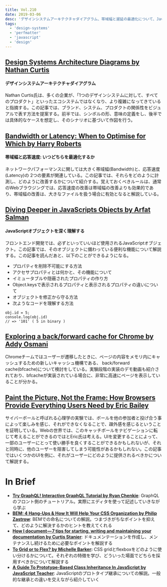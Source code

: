 ```yaml
---
title: Vol.210
date: 2019-03-06
desc: 'デザインシステムアーキテクチャダイアグラム、帯域幅と遅延の最適化について、JavaScriptオブジェクトを深く理解する、ほか計10リンク'
tags:
  - 'design-systems'
  - 'perfmatter'
  - 'javascript'
  - 'design'
---
```


## [Design Systems Architecture Diagrams by Nathan Curtis](https://medium.com/eightshapes-llc/design-systems-architecture-diagrams-3fc13ec979e3)

#### デザインシステムアーキテクチャダイアグラム

Nathan Curtis氏は、多くの企業が、「1つのデザインシステムに対して、すべてのプロダクト」といったエコシステムではなくなり、より複雑になってきていると指摘する。この記事では、ブランド、システム、プロダクトの関係性をビジュアルで表す方法を提案する。前半では、シンボルの形、意味の定義をし、後半では具体的なケースを想定し、そのシナリオに基づいて作図を行う。

## [Bandwidth or Latency: When to Optimise for Which by Harry Roberts](https://csswizardry.com/2019/01/bandwidth-or-latency-when-to-optimise-which/)

#### 帯域幅と応答速度: いつどちらを最適化するか

ネットワークパフォーマンスに関しては大きく帯域幅(Bandwidth)と、応答速度(Latency)の
2つの要素が関連している。この記事では、それらをどのように計測し、どのように改善するかについて紹介する。覚えておくべきルールは、通常のWebブラウジングでは、応答速度の改善は帯域幅の改善よりも効果的であり、帯域幅の改善は、大きなファイルを扱う場合に有効となると解説している。

## [Diving Deeper in JavaScripts Objects by Arfat Salman](https://blog.bitsrc.io/diving-deeper-in-javascripts-objects-318b1e13dc12)

#### JavaScriptオブジェクトを深く理解する

フロントエンド開発では、必ずといっていいほど使用されるJavaScriptオブジェクト。この記事では、そのオブジェクトに備わっている便利な機能について解説する。この記事を読んだあと、以下のことができるようになる。

- プロパティを削除不可能にする方法
- アクセサプロパティとは何かと、その機能について
- イミュータブルや隠蔽されたプロパティの作り方
- Object.keysで表示されるプロパティと表示されるプロパティの違いについて
- オブジェクトを修正から守る方法
- 次ようなコードを理解する方法

```
obj.id = 5;
console.log(obj.id)
// => '101' ( 5 in binary )
```

## [Exploring a back/forward cache for Chrome by Addy Osmani](https://addyosmani.com/blog/back-forward-cache/)

Chromeチームではユーザーが遷移したときに、ページの内容をメモリ内にキャッシュするための新しいキャッシュ機構である、 back/forward cache(bfcache)について検討をしている。実験段階の実装のデモ動画も紹介されており、bfcacheが実装されている場合に、非常に高速にページを表示していることが分かる。

## [Paint the Picture, Not the Frame: How Browsers Provide Everything Users Need by Eric Bailey](https://alistapart.com/article/paint-the-picture-not-the-frame)

サイバーボールと呼ばれる心理学の実験では、ボールを他の参加者と投げ合う事によって楽しみを感じ、それができなくなることで、疎外感を感じるということを証明している。Webの世界では、このキャッチボールをナビゲーションに転じて考えることができるのではとEric氏は考える。UIを変更することによって、一部のユーザーにとって使い勝手を良くすることができるかもしれないが、それと同時に、他のユーザーを阻害してしまう可能性があるかもしれない。この記事ではいくつかのUIを例に、それがユーザーにどのように提供されるべきかについて解説する。

# In Brief
- [**Try GraphQL! Interactive GraphQL Tutorial by Ryan Chenkie**](https://trygql.com/): GraphQLのフロント側のチュートリアル。実際にエディタを使って記述していきながら学ぶ
- [**BEM: 4 Hang-Ups & How It Will Help Your CSS Organization by Philip Zastrow**](https://seesparkbox.com/foundry/bem_css_organization): BEMでの命名についての解説。つまづきがちなポイントを抑えて、どのように解決するかのヒントを教えてくれる
- [**How I document — 7 tips for starting, writing and maintaining your documentation by Curtis Stanier**](https://blog.usejournal.com/how-i-document-7-tips-for-starting-writing-and-maintaining-your-documentation-6e858af64c0): ドキュメンテーションを作成し、メンテナンスし続けるために必要なポイントを解説する
- [**To Grid or to Flex? by Michelle Barker**](https://css-irl.info/to-grid-or-to-flex/)**:** CSS gridとflexboxをどのように使い分けるかについて。それぞれの特徴を学び、どういった場面でどちらを採用すべきかについて解説する
- [**A Guide To Prototype-Based Class Inheritance In JavaScript by JavaScript Teacher**](https://medium.com/@js_tut/a-guide-to-prototype-based-class-inheritance-in-javascript-849d3c3ddca): JavaScriptのプロトタイプ継承についての解説。一般的な継承との違いを交えながら紹介していく

